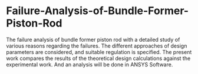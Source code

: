 # Failure-Analysis-of-Bundle-Former-Piston-Rod
The failure analysis of bundle former piston rod with a detailed study of various reasons regarding the failures. The different approaches of design parameters are considered, and suitable regulation is specified. The present work compares the results of the theoretical design calculations against the experimental work. And an analysis will be done in ANSYS Software.
